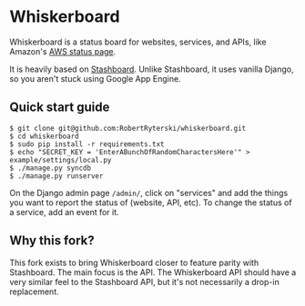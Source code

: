 # Whiskerboard

Whiskerboard is a status board for websites, services, and APIs, like Amazon's [AWS status page](http://status.aws.amazon.com/).

It is heavily based on [Stashboard](http://www.stashboard.org/). Unlike Stashboard, it uses vanilla Django, so you aren't stuck using Google App Engine.

## Quick start guide
```
$ git clone git@github.com:RobertRyterski/whiskerboard.git
$ cd whiskerboard
$ sudo pip install -r requirements.txt
$ echo "SECRET_KEY = 'EnterABunchOfRandomCharactersHere'" > example/settings/local.py
$ ./manage.py syncdb
$ ./manage.py runserver
```

On the Django admin page `/admin/`, click on "services" and add the things you want to report the status of (website, API, etc). To change the status of a service, add an event for it.

## Why this fork?
This fork exists to bring Whiskerboard closer to feature parity with Stashboard. The main focus is the API. The Whiskerboard API should have a very similar feel to the Stashboard API, but it's not necessarily a drop-in replacement.

